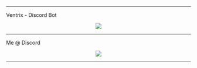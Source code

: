<hr>
Ventrix - Discord Bot
</hr>
<p align="center">
<a href="https://top.gg/bot/1076807166696103976">
  <img src="https://top.gg/api/widget/1076807166696103976.svg">
</a>
</p>
<hr>
Me @ Discord
<p align="center">
  <img src="https://lanyard.cnrad.dev/api/921675266898657291">
</p>
<hr>
